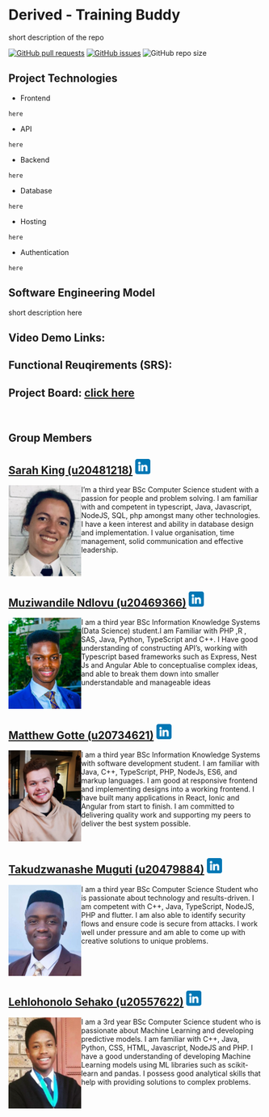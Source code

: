 # Derived - Training Buddy

short description of the repo

<a href= "https://github.com/COS301-SE-2022/Training-Buddy/pulls"><img alt="GitHub pull requests" src="https://img.shields.io/github/issues-pr/COS301-SE-2022/Training-Buddy?style=plastic"></a>
<a href = "https://github.com/COS301-SE-2022/Training-Buddy/issues"><img alt="GitHub issues" src="https://img.shields.io/github/issues/COS301-SE-2022/Training-Buddy?style=plastic"></a>
<img alt="GitHub repo size" src="https://img.shields.io/github/repo-size/COS301-SE-2022/Training-Buddy?style=plastic">


## Project Technologies
- Frontend
```
here
```
- API
```
here
```
- Backend
```
here
```
- Database
```
here
```
- Hosting
```
here
```
- Authentication
```
here
```

## Software Engineering Model
short description here


## Video Demo Links:

## Functional Reuqirements (SRS):

## Project Board: [click here](https://github.com/COS301-SE-2022/Training-Buddy/projects/1)

<br />

## Group Members

<!-- -------------------------------------------------------------- -->
<!--SARAH-->
## [Sarah King (u20481218)](https://github.com/sarah-a-king) <a href="https://www.linkedin.com/in/sarah-king-030363234/"><img height="30px" src="https://github.com/COS301-SE-2022/Training-Buddy/blob/main/profileimages/linkedin.png"></img></a>
<img src="https://github.com/COS301-SE-2022/Training-Buddy/blob/main/profileimages/Sarah_King.png" alt="Image" align="left" height="180px"/>

I’m a third year BSc Computer Science student with a passion for people and problem solving. I am familiar with and competent in typescript, Java, Javascript, NodeJS, SQL, php amongst many other technologies. I have a keen interest and ability in database design and implementation. I value organisation, time management, solid communication and effective leadership.

<br clear="left"/>

<!--MUZI-->
## [Muziwandile Ndlovu (u20469366)](https://github.com/MuziwandileTNdlovu) <a href="https://www.linkedin.com/in/muziwandile-taboka-ndlovu-b5aab6230/"><img height="30px" src="https://github.com/COS301-SE-2022/Training-Buddy/blob/main/profileimages/linkedin.png"></img></a>
<img src="https://github.com/COS301-SE-2022/Training-Buddy/blob/main/profileimages/Muziwandile_Ndlovu.png" alt="Image" align="left" height="180px"/>

I am a third year BSc Information Knowledge Systems (Data Science) student.I am Familiar with PHP ,R , SAS, Java, Python, TypeScript and C++. I Have good understanding of constructing API’s, working with Typescript based frameworks such as Express, Nest Js and Angular Able to conceptualise complex ideas, and able to break them down into smaller understandable and manageable ideas

<br clear="left"/>

<!--MATTHEW-->
## [Matthew Gotte (u20734621)](https://github.com/MatthewGotte) <a href="https://www.linkedin.com/in/matthew-gotte-ab85531a4/"><img height="30px" src="https://github.com/COS301-SE-2022/Training-Buddy/blob/main/profileimages/linkedin.png"></img></a>
<img src="https://github.com/COS301-SE-2022/Training-Buddy/blob/main/profileimages/Matthew_Gotte.png" alt="Image" align="left" height="180px"/>

I am a third year BSc Information Knowledge Systems with software development student. I am familiar with Java, C++, TypeScript, PHP, NodeJs, ES6, and markup languages. I am good at responsive frontend and implementing designs into a working frontend. I have built many applications in React, Ionic and Angular from start to finish. I am committed to delivering quality work and supporting my peers to deliver the best system possible.

<br clear="left"/>

<!--TAKU-->
## [Takudzwanashe Muguti (u20479884)](https://github.com/takumuguti) <a href="https://www.linkedin.com/in/takudzwanashe-muguti-987208206/"><img height="30px" src="https://github.com/COS301-SE-2022/Training-Buddy/blob/main/profileimages/linkedin.png"></img></a>
<img src="https://github.com/COS301-SE-2022/Training-Buddy/blob/main/profileimages/Takudzwanashe_Muguti.png" alt="Image" align="left" height="180px"/>

I am a third year BSc Computer Science Student who is passionate about technology and results-driven. I am competent with C++, Java, TypeScript, NodeJS, PHP and flutter. I am also able to identify security flows and ensure code is secure from attacks. I work well under pressure and am able to come up with creative solutions to unique problems.

<br clear="left"/>

<!--HLONI-->
## [Lehlohonolo Sehako (u20557622)](https://github.com/Lehlohonolo-Sehako) <a href="https://www.linkedin.com/in/lehlohonolo-sehako-4378311b6/"><img height="30px" src="https://github.com/COS301-SE-2022/Training-Buddy/blob/main/profileimages/linkedin.png"></img></a>
<img src="https://github.com/COS301-SE-2022/Training-Buddy/blob/main/profileimages/Lehlohonolo_Sehako.png" alt="Image" align="left" height="180px"/>

I am a 3rd year BSc Computer Science student who is passionate about Machine Learning and developing predictive models. I am familiar with C++, Java, Python, CSS, HTML, Javascript, NodeJS and PHP. I have a good understanding of developing Machine Learning models using ML libraries such as scikit-learn and pandas. I possess good analytical skills that help with providing solutions to complex problems.

<br clear="left"/>

<!-- -------------------------------------------------------------- -->
